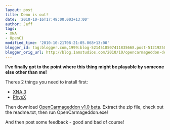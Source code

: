 ```yaml
---
layout: post
title: Demo is out! 
date: '2010-10-16T17:48:00.003+13:00'
author: Jeff
tags:
- XNA
- OpenC1
modified_time: '2010-10-21T08:21:05.068+13:00'
blogger_id: tag:blogger.com,1999:blog-5214518507411835668.post-5121925082555639436
blogger_orig_url: http://blog.1amstudios.com/2010/10/opencarmageddon-demo-is-out-theres-2.html
---
```

**I've finally got to the point where this thing might be playable by someone else other than me!**

Theres 2 things you need to install first:

*   [XNA 3](http://www.microsoft.com/downloads/en/details.aspx?FamilyID=6521d889-5414-49b8-ab32-e3fff05a4c50&displaylang=en)
*   [PhysX](http://www.1amstudios.com/download/PhysX_9.10.0513_SystemSoftware.exe)

Then download [OpenCarmageddon v1.0 beta](http://www.1amstudios.com/download/OpenCarmageddon_beta_1.zip).
Extract the zip file, check out the readme.txt, then run OpenCarmageddon.exe!

And then post some feedback - good and bad of course!